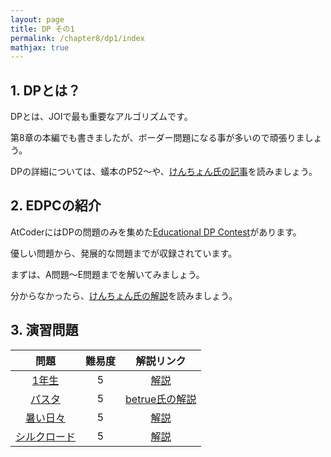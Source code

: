 ```yaml
---
layout: page
title: DP その1
permalink: /chapter8/dp1/index
mathjax: true
---
```


## 1. DPとは？

DPとは、JOIで最も重要なアルゴリズムです。

第8章の本編でも書きましたが、ボーダー問題になる事が多いので頑張りましょう。

DPの詳細については、蟻本のP52〜や、[けんちょん氏の記事](https://qiita.com/drken/items/a5e6fe22863b7992efdb)を読みましょう。

## 2. EDPCの紹介

AtCoderにはDPの問題のみを集めた[Educational DP Contest](https://atcoder.jp/contests/dp)があります。

優しい問題から、発展的な問題までが収録されています。

まずは、A問題〜E問題までを解いてみましょう。

分からなかったら、[けんちょん氏の解説](https://qiita.com/drken/items/dc53c683d6de8aeacf5a)を読みましょう。

## 3. 演習問題


| 問題 | 難易度 | 解説リンク |
| :----: | :----: | :----: |
| [1年生](https://atcoder.jp/contests/joi2011yo/tasks/joi2011yo_d) | 5 | [解説](https://kaage.hatenablog.com/entry/2020/05/03/224722)|
| [パスタ](https://atcoder.jp/contests/joi2012yo/tasks/joi2012yo_d) | 5 | [betrue氏の解説](https://betrue12.hateblo.jp/entry/2020/03/29/232441)|
| [暑い日々](https://kaage.hatenablog.com/entry/2020/05/03/224747) | 5 | [解説](https://kaage.hatenablog.com/entry/2020/05/03/224747) |
| [シルクロード](https://atcoder.jp/contests/joi2015yo/tasks/joi2015yo_d) | 5 | [解説](https://kaage.hatenablog.com/entry/2020/05/03/224758)|